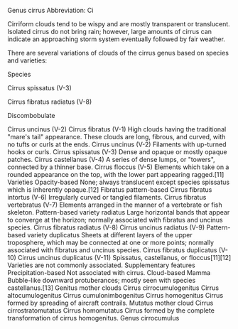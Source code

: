 Genus cirrus
Abbreviation: Ci

Cirriform clouds tend to be wispy and are mostly transparent or translucent. Isolated cirrus do not bring rain; however, large amounts of cirrus can indicate an approaching storm system eventually followed by fair weather.

There are several variations of clouds of the cirrus genus based on species and varieties:

Species

Cirrus spissatus (V-3)

Cirrus fibratus radiatus (V-8)

Discombobulate
 

Cirrus uncinus (V-2)
Cirrus fibratus (V-1)
High clouds having the traditional "mare's tail" appearance. These clouds are long, fibrous, and curved, with no tufts or curls at the ends.
Cirrus uncinus (V-2)
Filaments with up-turned hooks or curls.
Cirrus spissatus (V-3)
Dense and opaque or mostly opaque patches.
Cirrus castellanus (V-4)
A series of dense lumps, or "towers", connected by a thinner base.
Cirrus floccus (V-5)
Elements which take on a rounded appearance on the top, with the lower part appearing ragged.[11]
Varieties
Opacity-based
None; always translucent except species spissatus which is inherently opaque.[12]
Fibratus pattern-based
Cirrus fibratus intortus (V-6)
Irregularly curved or tangled filaments.
Cirrus fibratus vertebratus (V-7)
Elements arranged in the manner of a vertebrate or fish skeleton.
Pattern-based variety radiatus
Large horizontal bands that appear to converge at the horizon; normally associated with fibratus and uncinus species.
Cirrus fibratus radiatus (V-8)
Cirrus uncinus radiatus (V-9)
Pattern-based variety duplicatus
Sheets at different layers of the upper troposphere, which may be connected at one or more points; normally associated with fibratus and uncinus species.
Cirrus fibratus duplicatus (V-10)
Cirrus uncinus duplicatus (V-11)
Spissatus, castellanus, or floccus[11][12]
Varieties are not commonly associated.
Supplementary features
Precipitation-based
Not associated with cirrus.
Cloud-based
Mamma
Bubble-like downward protuberances; mostly seen with species castellanus.[13]
Genitus mother clouds
Cirrus cirrocumulogenitus
Cirrus altocumulogenitus
Cirrus cumulonimbogenitus
Cirrus homogenitus
Cirrus formed by spreading of aircraft contrails.
Mutatus mother cloud
Cirrus cirrostratomutatus
Cirrus homomutatus
Cirrus formed by the complete transformation of cirrus homogenitus.
Genus cirrocumulus
